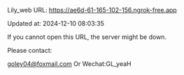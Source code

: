 Lily_web URL: https://ae6d-61-165-102-156.ngrok-free.app

Updated at: 2024-12-10 08:03:35

If you cannot open this URL, the server might be down.

Please contact: 

goley04@foxmail.com Or Wechat:GL_yeaH